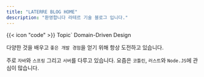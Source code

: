 ```yaml
---
title: "LATERRE BLOG HOME"
description: "환영합니다 라테르 기술 블로그 입니다."
---
```


<div class="flex px-4 py-2 mb-8 text-base rounded-md bg-primary-100 dark:bg-primary-900">
  <span class="flex items-center ltr:pr-3 rtl:pl-3 text-primary-400">
    {{< icon "code" >}}
  </span>
  <span class="flex items-center justify-between grow dark:text-neutral-300">
    <span class="prose dark:prose-invert typo-idx">Topic` Domain-Driven Design</span>
  </span>
</div>

다양한 것을 배우고 `좋은 개발 경험`을 얻기 위해 항상 도전하고 있습니다.

주로 `자바`와 `스프링` 그리고 `서버`를 다루고 있습니다.
요즘은 `코틀린`, `러스트`와 `Node.JS`에 관심이 많습니다.